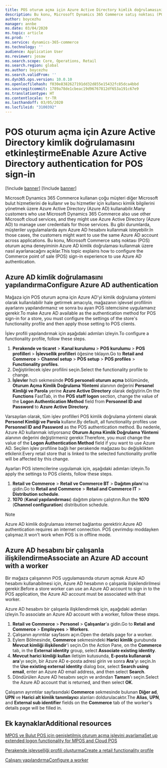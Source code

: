 ```yaml
---
title: POS oturum açma için Azure Active Directory kimlik doğrulamasını etkinleştirme
description: Bu konu, Microsoft Dynamics 365 Commerce satış noktası (POS) için oturum açma deneyiminin Azure Active Directory kimlik doğrulaması kullanacak şekilde nasıl ayarlanacağını açıklar.
author: boycezhu
manager: annbe
ms.date: 03/04/2020
ms.topic: article
ms.prod: ''
ms.service: dynamics-365-commerce
ms.technology: ''
audience: Application User
ms.reviewer: josaw
ms.search.scope: Core, Operations, Retail
ms.search.region: global
ms.author: boycezhu
ms.search.validFrom: ''
ms.dyn365.ops.version: 10.0.10
ms.openlocfilehash: f030e8382627191dd32d855e15432fc85dca4bbd
ms.sourcegitcommit: 1789a78de1cbeac19d96767812df653a191c67e9
ms.translationtype: HT
ms.contentlocale: tr-TR
ms.lasthandoff: 03/05/2020
ms.locfileid: "3100392"
---
```

# <a name="enable-azure-active-directory-authentication-for-pos-sign-in"></a><span data-ttu-id="847f8-103">POS oturum açma için Azure Active Directory kimlik doğrulamasını etkinleştirme</span><span class="sxs-lookup"><span data-stu-id="847f8-103">Enable Azure Active Directory authentication for POS sign-in</span></span>
[!include [banner](includes/banner.md)]
[!include [banner](includes/preview-banner.md)]

<span data-ttu-id="847f8-104">Microsoft Dynamics 365 Commerce kullanan çoğu müşteri diğer Microsoft bulut hizmetlerini de kullanır ve bu hizmetler için kullanıcı kimlik bilgilerini yönetmek üzere Azure Active Directory (Azure AD) kullanabilir.</span><span class="sxs-lookup"><span data-stu-id="847f8-104">Many customers who use Microsoft Dynamics 365 Commerce also use other Microsoft cloud services, and they might use Azure Active Directory (Azure AD) to manage user credentials for those services.</span></span> <span data-ttu-id="847f8-105">Bu gibi durumlarda, müşteriler uygulamalarda aynı Azure AD hesabını kullanmak isteyebilir.</span><span class="sxs-lookup"><span data-stu-id="847f8-105">In those cases, the customers might want to use the same Azure AD account across applications.</span></span> <span data-ttu-id="847f8-106">Bu konu, Microsoft Commerce satış noktası (POS) oturum açma deneyiminin Azure AD kimlik doğrulaması kullanmak üzere nasıl ayarlanacağını açıklar.</span><span class="sxs-lookup"><span data-stu-id="847f8-106">This topic explains how to configure the Commerce point of sale (POS) sign-in experience to use Azure AD authentication.</span></span>

## <a name="configure-azure-ad-authentication"></a><span data-ttu-id="847f8-107">Azure AD kimlik doğrulamasını yapılandırma</span><span class="sxs-lookup"><span data-stu-id="847f8-107">Configure Azure AD authentication</span></span>

<span data-ttu-id="847f8-108">Mağaza için POS oturum açma için Azure AD'yi kimlik doğrulama yöntemi olarak kullanılabilir hale getirmek amacıyla, mağazanın işlevsel profilinin ayarlarını yapılandırmanız ve sonra bu ayarı POS istemcisine uygulamanız gerekir.</span><span class="sxs-lookup"><span data-stu-id="847f8-108">To make Azure AD available as the authentication method for POS sign-in for a store, you must configure the settings of the store's functionality profile and then apply those setting to POS clients.</span></span>

<span data-ttu-id="847f8-109">İşlev profili yapılandırmak için aşağıdaki adımları izleyin.</span><span class="sxs-lookup"><span data-stu-id="847f8-109">To configure a functionality profile, follow these steps.</span></span>

1. <span data-ttu-id="847f8-110">**Perakende ve ticaret** \> **Kanal kurulumu** \> **POS kurulumu** \> **POS profilleri** \> **İşlevsellik profilleri** öğesine tıklayın.</span><span class="sxs-lookup"><span data-stu-id="847f8-110">Go to **Retail and Commerce** \> **Channel setup** \> **POS setup** \> **POS profiles** \> **Functionality profiles**.</span></span>
1. <span data-ttu-id="847f8-111">Değiştirilecek işlev profilini seçin.</span><span class="sxs-lookup"><span data-stu-id="847f8-111">Select the functionality profile to change.</span></span>
1. <span data-ttu-id="847f8-112">**İşlevler** hızlı sekmesinde **POS personeli oturum açma** bölümünde, **Oturum Açma Kimlik Doğrulama Yöntemi** alanının değerini **Personel Kimliği ve Parola** yerine **Azure Active Directory** olarak değiştirin.</span><span class="sxs-lookup"><span data-stu-id="847f8-112">On the **Functions** FastTab, in the **POS staff logon** section, change the value of the **Logon Authentication Method** field from **Personnel ID and Password** to **Azure Active Directory**.</span></span>

<span data-ttu-id="847f8-113">Varsayılan olarak, tüm işlev profilleri POS kimlik doğrulama yöntemi olarak **Personel Kimliği ve Parola** kullanır.</span><span class="sxs-lookup"><span data-stu-id="847f8-113">By default, all functionality profiles use **Personnel ID and Password** as the POS authentication method.</span></span> <span data-ttu-id="847f8-114">Bu nedenle, Azure AD kullanmak istiyorsanız **Oturum Açma Kimlik Doğrulama Yöntemi** alanının değerini değiştirmeniz gerekir.</span><span class="sxs-lookup"><span data-stu-id="847f8-114">Therefore, you must change the value of the **Logon Authentication Method** field if you want to use Azure AD.</span></span> <span data-ttu-id="847f8-115">Seçilen işlev profiline bağlı her perakende mağazası bu değişiklikten etkilenir.</span><span class="sxs-lookup"><span data-stu-id="847f8-115">Every retail store that is linked to the selected functionality profile will be affected by this change.</span></span>

<span data-ttu-id="847f8-116">Ayarları POS istemcilerine uygulamak için, aşağıdaki adımları izleyin.</span><span class="sxs-lookup"><span data-stu-id="847f8-116">To apply the settings to POS clients, follow these steps.</span></span>

1. <span data-ttu-id="847f8-117">**Retail ve Commerce** \> **Retail ve Commerce BT** \> **Dağıtım planı**'na gidin.</span><span class="sxs-lookup"><span data-stu-id="847f8-117">Go to **Retail and Commerce** \> **Retail and Commerce IT** \> **Distribution schedule**.</span></span>
1. <span data-ttu-id="847f8-118">**1070** (**Kanal yapılandırması**) dağıtım planını çalıştırın.</span><span class="sxs-lookup"><span data-stu-id="847f8-118">Run the **1070** (**Channel configuration**) distribution schedule.</span></span>

> [!NOTE]
> <span data-ttu-id="847f8-119">Azure AD kimlik doğrulaması internet bağlantısı gerektirir.</span><span class="sxs-lookup"><span data-stu-id="847f8-119">Azure AD authentication requires an internet connection.</span></span> <span data-ttu-id="847f8-120">POS çevrimdışı moddayken çalışmaz.</span><span class="sxs-lookup"><span data-stu-id="847f8-120">It won't work when POS is in offline mode.</span></span>

## <a name="associate-an-azure-ad-account-with-a-worker"></a><span data-ttu-id="847f8-121">Azure AD hesabını bir çalışanla ilişkilendirme</span><span class="sxs-lookup"><span data-stu-id="847f8-121">Associate an Azure AD account with a worker</span></span>

<span data-ttu-id="847f8-122">Bir mağaza çalışanının POS uygulamasında oturum açmak Azure AD hesabını kullanabilmesi için, Azure AD hesabının o çalışanla ilişkilendirilmesi gerekir.</span><span class="sxs-lookup"><span data-stu-id="847f8-122">Before a store worker can use an Azure AD account to sign in to the POS application, the Azure AD account must be associated with that worker.</span></span>

<span data-ttu-id="847f8-123">Azure AD hesabını bir çalışanla ilişkilendirmek için, aşağıdaki adımları izleyin.</span><span class="sxs-lookup"><span data-stu-id="847f8-123">To associate an Azure AD account with a worker, follow these steps.</span></span>

1. <span data-ttu-id="847f8-124">**Retail ve Commerce** \> **Personel** \> **Çalışanlar**'a gidin.</span><span class="sxs-lookup"><span data-stu-id="847f8-124">Go to **Retail and Commerce** \> **Employees** \> **Workers**.</span></span>
1. <span data-ttu-id="847f8-125">Çalışanın ayrıntılar sayfasını açın.</span><span class="sxs-lookup"><span data-stu-id="847f8-125">Open the details page for a worker.</span></span>
1. <span data-ttu-id="847f8-126">Eylem Bölmesinde, **Commerce** sekmesindeki **Harici kimlik** gurubunda **Mevcut kimliği ilişkilendir**'i seçin.</span><span class="sxs-lookup"><span data-stu-id="847f8-126">On the Action Pane, on the **Commerce** tab, in the **External identity** group, select **Associate existing identity**.</span></span>
1. <span data-ttu-id="847f8-127">**Mevcut harici kimliği kullan** iletişim kutusunda, **E-posta kullanarak ara**'yı seçin, bir Azure AD e-posta adresi girin ve sonra **Ara**'yı seçin.</span><span class="sxs-lookup"><span data-stu-id="847f8-127">In the **Use existing external identity** dialog box, select **Search using email**, enter an Azure AD email address, and then select **Search**.</span></span>
1. <span data-ttu-id="847f8-128">Döndürülen Azure AD hesabını seçin ve ardından **Tamam**'ı seçin.</span><span class="sxs-lookup"><span data-stu-id="847f8-128">Select the Azure AD account that is returned, and then select **OK**.</span></span>

<span data-ttu-id="847f8-129">Çalışanın ayrıntılar sayfasındaki **Commerce** sekmesinde bulunan **Diğer ad**, **UPN** ve **Harici alt kimlik tanımlayıcı** alanları doldurulacaktır.</span><span class="sxs-lookup"><span data-stu-id="847f8-129">The **Alias**, **UPN**, and **External sub identifier** fields on the **Commerce** tab of the worker's details page will be filled in.</span></span>

## <a name="additional-resources"></a><span data-ttu-id="847f8-130">Ek kaynaklar</span><span class="sxs-lookup"><span data-stu-id="847f8-130">Additional resources</span></span>

[<span data-ttu-id="847f8-131">MPOS ve Bulut POS için genişletilmiş oturum açma işlevini ayarlama</span><span class="sxs-lookup"><span data-stu-id="847f8-131">Set up extended logon functionality for MPOS and Cloud POS</span></span>](extended-logon.md)

[<span data-ttu-id="847f8-132">Perakende işlevselliği profili oluşturma</span><span class="sxs-lookup"><span data-stu-id="847f8-132">Create a retail functionality profile</span></span>](retail-functionality-profile.md)

[<span data-ttu-id="847f8-133"> Çalışanı yapılandırma</span><span class="sxs-lookup"><span data-stu-id="847f8-133">Configure a worker</span></span>](https://docs.microsoft.com/dynamics365/commerce/tasks/worker)
